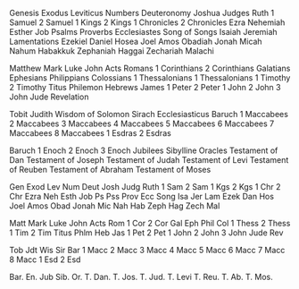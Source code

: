 Genesis
Exodus
Leviticus
Numbers
Deuteronomy
Joshua
Judges
Ruth
1 Samuel
2 Samuel
1 Kings
2 Kings
1 Chronicles
2 Chronicles
Ezra
Nehemiah
Esther
Job
Psalms
Proverbs
Ecclesiastes
Song of Songs
Isaiah
Jeremiah
Lamentations
Ezekiel
Daniel
Hosea
Joel
Amos
Obadiah
Jonah
Micah
Nahum
Habakkuk
Zephaniah
Haggai
Zechariah
Malachi

Matthew
Mark
Luke
John
Acts
Romans
1 Corinthians
2 Corinthians
Galatians
Ephesians
Philippians
Colossians
1 Thessalonians
1 Thessalonians
1 Timothy
2 Timothy
Titus
Philemon
Hebrews
James
1 Peter
2 Peter
1 John
2 John
3 John
Jude
Revelation

Tobit
Judith
Wisdom of Solomon
Sirach
Ecclesiasticus
Baruch
1 Maccabees
2 Maccabees
3 Maccabees
4 Maccabees
5 Maccabees
6 Maccabees
7 Maccabees
8 Maccabees
1 Esdras
2 Esdras

Baruch
1 Enoch
2 Enoch
3 Enoch
Jubilees
Sibylline Oracles
Testament of Dan
Testament of Joseph
Testament of Judah
Testament of Levi
Testament of Reuben
Testament of Abraham
Testament of Moses

Gen
Exod
Lev
Num
Deut
Josh
Judg
Ruth
1 Sam
2 Sam
1 Kgs
2 Kgs
1 Chr
2 Chr
Ezra
Neh
Esth
Job
Ps
Pss
Prov
Ecc
Song
Isa
Jer
Lam
Ezek
Dan
Hos
Joel
Amos
Obad
Jonah
Mic
Nah
Hab
Zeph
Hag
Zech
Mal

Matt
Mark
Luke
John
Acts
Rom
1 Cor
2 Cor
Gal
Eph
Phil
Col
1 Thess
2 Thess
1 Tim
2 Tim
Titus
Phlm
Heb
Jas
1 Pet
2 Pet
1 John
2 John
3 John
Jude
Rev

Tob
Jdt
Wis
Sir
Bar
1 Macc
2 Macc
3 Macc
4 Macc
5 Macc
6 Macc
7 Macc
8 Macc
1 Esd
2 Esd

Bar.
En.
Jub
Sib. Or.
T. Dan.
T. Jos.
T. Jud.
T. Levi
T. Reu.
T. Ab.
T. Mos.